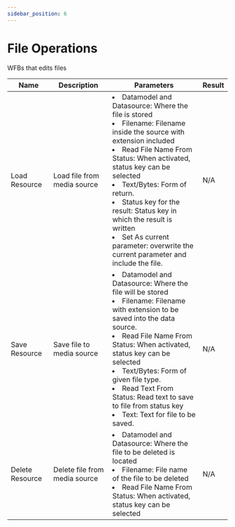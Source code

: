 ```yaml
---
sidebar_position: 6
---
```


# File Operations

WFBs that edits files

| Name            | Description                   | Parameters                                                                                                                                                                                                                                                                                                                                                                                                               | Result |
| --------------- | ----------------------------- | ------------------------------------------------------------------------------------------------------------------------------------------------------------------------------------------------------------------------------------------------------------------------------------------------------------------------------------------------------------------------------------------------------------------------ | ------ |
| Load Resource   | Load file from media source   | <li>Datamodel and Datasource: Where the file is stored</li><li>Filename: Filename inside the source with extension included</li><li>Read File Name From Status: When activated, status key can be selected</li><li>Text/Bytes: Form of return.</li><li>Status key for the result: Status key in which the result is written</li><li>Set As current parameter: overwrite the current parameter and include the file.</li> | N/A    |
| Save Resource   | Save file to media source     | <li>Datamodel and Datasource: Where the file will be stored</li><li>Filename: Filename with extension to be saved into the data source.</li><li>Read File Name From Status: When activated, status key can be selected</li><li>Text/Bytes: Form of given file type.</li><li>Read Text From Status: Read text to save to file from status key</li><li>Text: Text for file to be saved.</li>                               | N/A    |
| Delete Resource | Delete file from media source | <li>Datamodel and Datasource: Where the file to be deleted is located</li><li>Filename: File name of the file to be deleted</li><li>Read File Name From Status: When activated, status key can be selected</li>                                                                                                                                                                                                          | N/A    |
